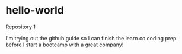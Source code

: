 # hello-world
Repository 1

I'm trying out the github guide so I can finish the learn.co coding prep before I start a bootcamp with a great company!

